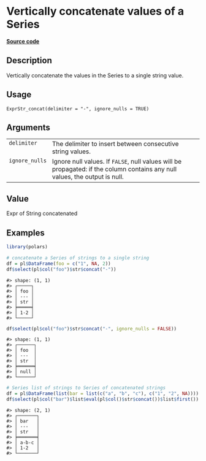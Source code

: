 

# Vertically concatenate values of a Series

[**Source code**](https://github.com/pola-rs/r-polars/tree/main/R/expr__string.R#L236)

## Description

Vertically concatenate the values in the Series to a single string
value.

## Usage

<pre><code class='language-R'>ExprStr_concat(delimiter = "-", ignore_nulls = TRUE)
</code></pre>

## Arguments

<table>
<tr>
<td style="white-space: nowrap; font-family: monospace; vertical-align: top">
<code id="ExprStr_concat_:_delimiter">delimiter</code>
</td>
<td>
The delimiter to insert between consecutive string values.
</td>
</tr>
<tr>
<td style="white-space: nowrap; font-family: monospace; vertical-align: top">
<code id="ExprStr_concat_:_ignore_nulls">ignore_nulls</code>
</td>
<td>
Ignore null values. If <code>FALSE</code>, null values will be
propagated: if the column contains any null values, the output is null.
</td>
</tr>
</table>

## Value

Expr of String concatenated

## Examples

``` r
library(polars)

# concatenate a Series of strings to a single string
df = pl$DataFrame(foo = c("1", NA, 2))
df$select(pl$col("foo")$str$concat("-"))
```

    #> shape: (1, 1)
    #> ┌─────┐
    #> │ foo │
    #> │ --- │
    #> │ str │
    #> ╞═════╡
    #> │ 1-2 │
    #> └─────┘

``` r
df$select(pl$col("foo")$str$concat("-", ignore_nulls = FALSE))
```

    #> shape: (1, 1)
    #> ┌──────┐
    #> │ foo  │
    #> │ ---  │
    #> │ str  │
    #> ╞══════╡
    #> │ null │
    #> └──────┘

``` r
# Series list of strings to Series of concatenated strings
df = pl$DataFrame(list(bar = list(c("a", "b", "c"), c("1", "2", NA))))
df$select(pl$col("bar")$list$eval(pl$col()$str$concat())$list$first())
```

    #> shape: (2, 1)
    #> ┌───────┐
    #> │ bar   │
    #> │ ---   │
    #> │ str   │
    #> ╞═══════╡
    #> │ a-b-c │
    #> │ 1-2   │
    #> └───────┘
